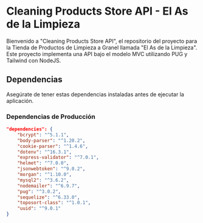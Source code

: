 # Cleaning Products Store API - El As de la Limpieza

Bienvenido a "Cleaning Products Store API", el repositorio del proyecto para la Tienda de Productos de Limpieza a Granel llamada "El As de la Limpieza". Este proyecto implementa una API bajo el modelo MVC utilizando PUG y Tailwind con NodeJS.

## Dependencias

Asegúrate de tener estas dependencias instaladas antes de ejecutar la aplicación.

### Dependencias de Producción

```json
"dependencies": {
    "bcrypt": "^5.1.1",
    "body-parser": "^1.20.2",
    "cookie-parser": "^1.4.6",
    "dotenv": "^16.3.1",
    "express-validator": "^7.0.1",
    "helmet": "^7.0.0",
    "jsonwebtoken": "^9.0.2",
    "morgan": "^1.10.0",
    "mysql2": "^3.6.2",
    "nodemailer": "^6.9.7",
    "pug": "^3.0.2",
    "sequelize": "^6.33.0",
    "toposort-class": "^1.0.1",
    "uuid": "^9.0.1"
}
